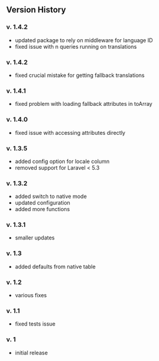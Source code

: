 ## Version History

### v. 1.4.2

- updated package to rely on middleware for language ID
- fixed issue with n queries running on translations

### v. 1.4.2

- fixed crucial mistake for getting fallback translations

### v. 1.4.1

- fixed problem with loading fallback attributes in toArray

### v. 1.4.0

- fixed issue with accessing attributes directly

### v. 1.3.5

- added config option for locale column
- removed support for Laravel < 5.3

### v. 1.3.2

- added switch to native mode
- updated configuration
- added more functions

### v. 1.3.1

- smaller updates

### v. 1.3

- added defaults from native table

### v. 1.2

- various fixes

### v. 1.1

- fixed tests issue

### v. 1

- initial release

